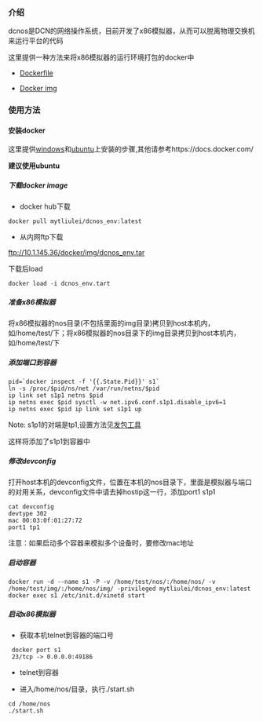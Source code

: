 ### 介绍

  dcnos是DCN的网络操作系统，目前开发了x86模拟器，从而可以脱离物理交换机来运行平台的代码
   
  这里提供一种方法来将x86模拟器的运行环境打包的docker中
 
  * [Dockerfile](./dockerfile/dcnos/Dockerfile) 
  
  * [Docker img](https://registry.hub.docker.com/u/mytliulei/dcnos_env/)

### 使用方法

#### 安装docker
  
  这里提供[windows](https://docs.docker.com/installation/windows/)和[ubuntu](https://docs.docker.com/installation/ubuntulinux/)上安装的步骤,其他请参考https://docs.docker.com/
  
  **建议使用ubuntu**
  
##### 下载docker image

  * docker hub下载

```shell
docker pull mytliulei/dcnos_env:latest
```

  * 从内网ftp下载

ftp://10.1.145.36/docker/img/dcnos_env.tar

  下载后load
  
```shell
docker load -i dcnos_env.tart
```

##### 准备x86模拟器

  将x86模拟器的nos目录(不包括里面的img目录)拷贝到host本机内，如/home/test/下；将x86模拟器的nos目录下的img目录拷贝到host本机内，如/home/test/下
  

##### 添加端口到容器
```shell
pid=`docker inspect -f '{{.State.Pid}}' s1`
ln -s /proc/$pid/ns/net /var/run/netns/$pid
ip link set s1p1 netns $pid
ip netns exec $pid sysctl -w net.ipv6.conf.s1p1.disable_ipv6=1
ip netns exec $pid ip link set s1p1 up
```

  Note: s1p1的对端是tp1,设置方法见[发包工具](./发包工具.md)

  这样将添加了s1p1到容器中
  
##### 修改devconfig
  打开host本机的devconfig文件，位置在本机的nos目录下，里面是模拟器与端口的对用关系，devconfig文件中请去掉hostip这一行，添加port1 s1p1
  
```shell
cat devconfig
devtype 302
mac 00:03:0f:01:27:72
port1 tp1
```

  注意：如果启动多个容器来模拟多个设备时，要修改mac地址
  
##### 启动容器

```shell
docker run -d --name s1 -P -v /home/test/nos/:/home/nos/ -v /home/test/img/:/home/nos/img/ -privileged mytliulei/dcnos_env:latest
docker exec s1 /etc/init.d/xinetd start
```


##### 启动x86模拟器

  * 获取本机telnet到容器的端口号
```shell
 docker port s1
 23/tcp -> 0.0.0.0:49186
 ```
  * telnet到容器
  
  * 进入/home/nos/目录，执行./start.sh
```shell
cd /home/nos
./start.sh
```
